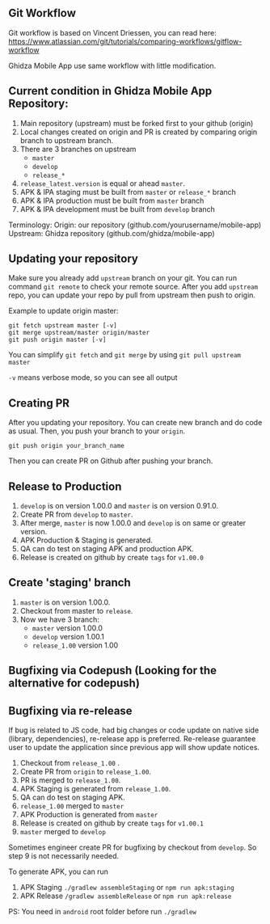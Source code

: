 ## Git Workflow
Git workflow is based on Vincent Driessen, you can read here: https://www.atlassian.com/git/tutorials/comparing-workflows/gitflow-workflow

Ghidza Mobile App use same workflow with little modification.

## Current condition in Ghidza Mobile App Repository:

1. Main repository (upstream) must be forked first to your github (origin)
2. Local changes created on origin and PR is created by comparing origin branch to upstream branch.
3. There are 3 branches on upstream
	* `master`
	* `develop`
	* `release_*`
4. `release_latest.version` is equal or ahead `master`.
5. APK & IPA staging must be built from `master` or `release_*` branch
6. APK & IPA production must be built from `master` branch
7. APK & IPA development must be built from `develop` branch

Terminology:
Origin: our repository (github.com/yourusername/mobile-app)
Upstream: Ghidza repository (github.com/ghidza/mobile-app)

## Updating your repository

Make sure you already add `upstream` branch on your git. You can run command `git remote` to check your remote source. After you add `upstream` repo, you can update your repo by pull from upstream then push to origin.

Example to update origin master:

```
git fetch upstream master [-v]
git merge upstream/master origin/master
git push origin master [-v]
```

You can simplify `git fetch` and `git merge` by using `git pull upstream master`

`-v` means verbose mode, so you can see all output

## Creating PR 

After you updating your repository. You can create new branch and do code as usual. Then, you push your branch to your `origin`. 

`git push origin your_branch_name`

Then you can create PR on Github after pushing your branch.

## Release to Production

1. `develop` is on version 1.00.0 and `master` is on version 0.91.0.
2. Create PR from `develop` to `master`.
3. After merge, `master` is now 1.00.0 and `develop` is on same or greater version.
4. APK Production & Staging is generated.
5. QA can do test on staging APK and production APK.
6. Release is created on github by create `tags` for `v1.00.0`

## Create 'staging' branch

1. `master` is on version 1.00.0.
2. Checkout from master to `release`.
3. Now we have 3 branch:
	* `master` version 1.00.0
	* `develop` version 1.00.1
	* `release_1.00` version 1.00

## Bugfixing via Codepush (Looking for the alternative for codepush)


## Bugfixing via re-release 

If bug is related to JS code, had big changes or code update on native side (library, dependencies), re-release app is preferred. Re-release guarantee user to update the application since previous app will show update notices.

1. Checkout from `release_1.00` .
2. Create PR from `origin` to `release_1.00`.
3. PR is merged to `release_1.00`.
4. APK Staging is generated from `release_1.00`.
5. QA can do test on staging APK.
7. `release_1.00` merged to `master`
8. APK Production is generated from `master`
8. Release is created on github by create `tags` for `v1.00.1`
9. `master` merged to `develop`

Sometimes engineer create PR for bugfixing by checkout from `develop`. So step 9 is not necessarily needed.

To generate APK, you can run
1. APK Staging `./gradlew assembleStaging` or `npm run apk:staging`
2. APK Release `/gradlew assembleRelease` or `npm run apk:release`

PS: You need in `android` root folder before run `./gradlew`